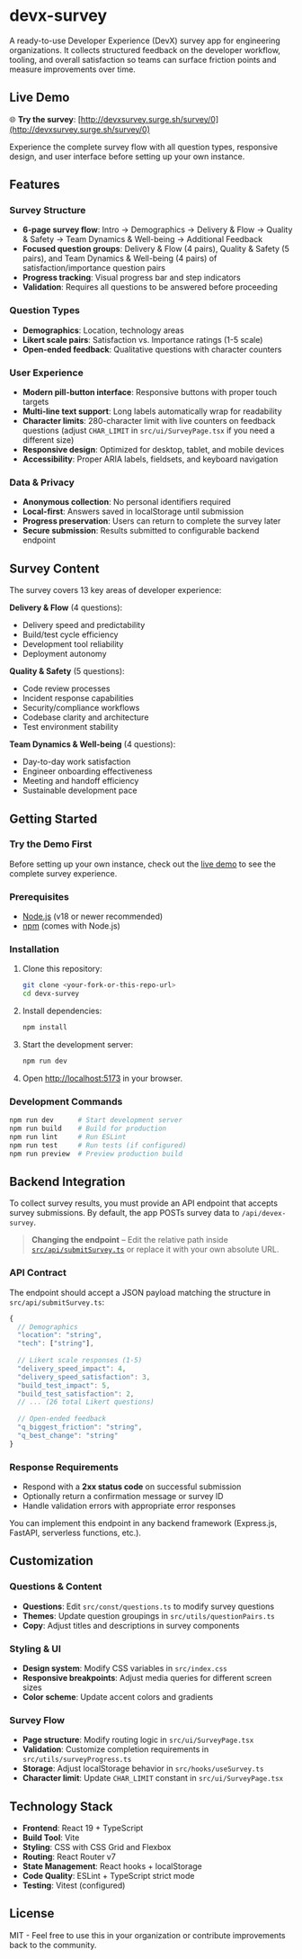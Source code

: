# devx-survey

A ready-to-use Developer Experience (DevX) survey app for engineering organizations. It collects structured feedback on the developer workflow, tooling, and overall satisfaction so teams can surface friction points and measure improvements over time.

## Live Demo

🌐 **Try the survey**: [http://devxsurvey.surge.sh/survey/0](http://devxsurvey.surge.sh/survey/0)

Experience the complete survey flow with all question types, responsive design, and user interface before setting up your own instance.

## Features

### Survey Structure
- **6-page survey flow**: Intro → Demographics → Delivery & Flow → Quality & Safety → Team Dynamics & Well-being → Additional Feedback
- **Focused question groups**: Delivery & Flow (4 pairs), Quality & Safety (5 pairs), and Team Dynamics & Well-being (4 pairs) of satisfaction/importance question pairs
- **Progress tracking**: Visual progress bar and step indicators
- **Validation**: Requires all questions to be answered before proceeding

### Question Types
- **Demographics**: Location, technology areas
- **Likert scale pairs**: Satisfaction vs. Importance ratings (1-5 scale)
- **Open-ended feedback**: Qualitative questions with character counters

### User Experience
- **Modern pill-button interface**: Responsive buttons with proper touch targets
- **Multi-line text support**: Long labels automatically wrap for readability
- **Character limits**: 280-character limit with live counters on feedback questions (adjust `CHAR_LIMIT` in `src/ui/SurveyPage.tsx` if you need a different size)
- **Responsive design**: Optimized for desktop, tablet, and mobile devices
- **Accessibility**: Proper ARIA labels, fieldsets, and keyboard navigation

### Data & Privacy
- **Anonymous collection**: No personal identifiers required
- **Local-first**: Answers saved in localStorage until submission
- **Progress preservation**: Users can return to complete the survey later
- **Secure submission**: Results submitted to configurable backend endpoint

## Survey Content

The survey covers 13 key areas of developer experience:

**Delivery & Flow** (4 questions):
- Delivery speed and predictability
- Build/test cycle efficiency  
- Development tool reliability
- Deployment autonomy

**Quality & Safety** (5 questions):
- Code review processes
- Incident response capabilities
- Security/compliance workflows
- Codebase clarity and architecture
- Test environment stability

**Team Dynamics & Well-being** (4 questions):
- Day-to-day work satisfaction
- Engineer onboarding effectiveness
- Meeting and handoff efficiency
- Sustainable development pace

## Getting Started

### Try the Demo First
Before setting up your own instance, check out the [live demo](http://devxsurvey.surge.sh/survey/0) to see the complete survey experience.

### Prerequisites
- [Node.js](https://nodejs.org/) (v18 or newer recommended)
- [npm](https://www.npmjs.com/) (comes with Node.js)

### Installation
1. Clone this repository:
   ```sh
   git clone <your-fork-or-this-repo-url>
   cd devx-survey
   ```
2. Install dependencies:
   ```sh
   npm install
   ```
3. Start the development server:
   ```sh
   npm run dev
   ```
4. Open [http://localhost:5173](http://localhost:5173) in your browser.

### Development Commands
```sh
npm run dev      # Start development server
npm run build    # Build for production
npm run lint     # Run ESLint
npm run test     # Run tests (if configured)
npm run preview  # Preview production build
```

## Backend Integration

To collect survey results, you must provide an API endpoint that accepts survey submissions. By default, the app POSTs survey data to `/api/devex-survey`.

> **Changing the endpoint** – Edit the relative path inside [`src/api/submitSurvey.ts`](src/api/submitSurvey.ts) or replace it with your own absolute URL.

### API Contract
The endpoint should accept a JSON payload matching the structure in `src/api/submitSurvey.ts`:

```typescript
{
  // Demographics
  "location": "string",
  "tech": ["string"],
  
  // Likert scale responses (1-5)
  "delivery_speed_impact": 4,
  "delivery_speed_satisfaction": 3,
  "build_test_impact": 5,
  "build_test_satisfaction": 2,
  // ... (26 total Likert questions)
  
  // Open-ended feedback
  "q_biggest_friction": "string",
  "q_best_change": "string"
}
```

### Response Requirements
- Respond with a **2xx status code** on successful submission
- Optionally return a confirmation message or survey ID
- Handle validation errors with appropriate error responses

You can implement this endpoint in any backend framework (Express.js, FastAPI, serverless functions, etc.).

## Customization

### Questions & Content
- **Questions**: Edit `src/const/questions.ts` to modify survey questions
- **Themes**: Update question groupings in `src/utils/questionPairs.ts`
- **Copy**: Adjust titles and descriptions in survey components

### Styling & UI
- **Design system**: Modify CSS variables in `src/index.css`
- **Responsive breakpoints**: Adjust media queries for different screen sizes
- **Color scheme**: Update accent colors and gradients

### Survey Flow
- **Page structure**: Modify routing logic in `src/ui/SurveyPage.tsx`
- **Validation**: Customize completion requirements in `src/utils/surveyProgress.ts`
- **Storage**: Adjust localStorage behavior in `src/hooks/useSurvey.ts`
- **Character limit**: Update `CHAR_LIMIT` constant in `src/ui/SurveyPage.tsx`

## Technology Stack

- **Frontend**: React 19 + TypeScript
- **Build Tool**: Vite
- **Styling**: CSS with CSS Grid and Flexbox
- **Routing**: React Router v7
- **State Management**: React hooks + localStorage
- **Code Quality**: ESLint + TypeScript strict mode
- **Testing**: Vitest (configured)

## License

MIT - Feel free to use this in your organization or contribute improvements back to the community.
